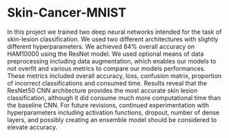 # Skin-Cancer-MNIST
In this project we trained two deep neural networks intended for the task of skin-lesion classification. We used two different architectures with slightly different hyperparameters. We achieved 84% overall accuracy on HAM10000 using the ResNet model. We used optional means of data preprocessing including data augmentation, which enables our models to not overfit and various metrics to compare our models performances. These metrics included overall accuracy, loss, confusion matrix, proportion of incorrect classifications and consumed time. Results reveal that the ResNet50 CNN architecture provides the most accurate skin lesion classification, although it did consume much more computational time than the baseline CNN. For future revisions, continued experimentation with hyperparameters including activation functions, dropout, number of dense layers, and possibly creating an ensemble model should be considered to elevate accuracy.
